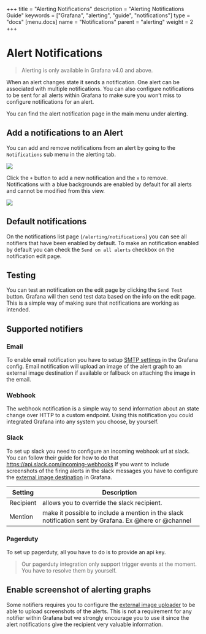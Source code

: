+++
title = "Alerting Notifications"
description = "Alerting Notifications Guide"
keywords = ["Grafana", "alerting", "guide", "notifications"]
type = "docs"
[menu.docs]
name = "Notifications"
parent = "alerting"
weight = 2
+++


# Alert Notifications


> Alerting is only available in Grafana v4.0 and above.


When an alert changes state it sends a notification. One alert can be associated with multiple notifications. You can also configure notifications to be sent for all alerts within Grafana to make sure you won’t miss to configure notifications for an alert. 


You can find the alert notification page in the main menu under alerting. 


## Add a notifications to an Alert
You can add and remove notifications from an alert by going to the `Notifications` sub menu in the alerting tab. 


<img class="no-shadow" src="/img/docs/v4/alerttab_notifications_submenu.png">


Click the `+` button to add a new notification and the `x` to remove. Notifications with a blue backgrounds are enabled by default for all alerts and cannot be modified from this view.


<img class="no-shadow" src="/img/docs/v4/add_remove_notifications.png">


## Default notifications


On the notifications list page (`/alerting/notifications`) you can see all notifiers that have been enabled by default. To make an notification enabled by default
you can check the `Send on all alerts` checkbox on the notification edit page.


## Testing
You can test an notification on the edit page by clicking the `Send Test` button. Grafana will then send test data based on the info on the edit page. This is a simple way of making sure that notifications are working as intended. 

## Supported notifiers
### Email


To enable email notification you have to setup [SMTP settings](/installation/configuration/#smtp) in the Grafana config. 
Email notification will upload an image of the alert graph to an external image destination if available or fallback on attaching the image in the email. 


### Webhook
The webhook notification is a simple way to send information about an state change over HTTP to a custom endpoint. 
Using this notification you could integrated Grafana into any system you choose, by yourself.  


### Slack
To set up slack you need to configure an incoming webhook url at slack. You can follow their guide for how to do that https://api.slack.com/incoming-webhooks
If you want to include screenshots of the firing alerts in the slack messages you have to configure the [external image destination](/alerting/notifications/#graph-screenshots-in-notifiations) in Grafana. 

Setting | Description
---------- | -----------
Recipient | allows you to override the slack recipient.
Mention | make it possible to include a mention in the slack notification sent by Grafana. Ex @here or @channel

### Pagerduty
To set up pagerduty, all you have to do is to provide an api key. 


> Our pagerduty integration only support trigger events at the moment. You have to resolve them by yourself.


## Enable screenshot of alerting graphs
Some notifiers requires you to configure the [external image uploader](/installation/configuration/#external-image-storage) to be able to upload screenshots of the alerts. This is not a requirement for any notifier within Grafana but we strongly encourage you to use it since the alert notifications give the recipient very valuable information.






